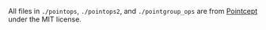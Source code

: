 All files in `./pointops`, `./pointops2`, and `./pointgroup_ops` are from [Pointcept](https://github.com/Pointcept/Pointcept) under the MIT license.
